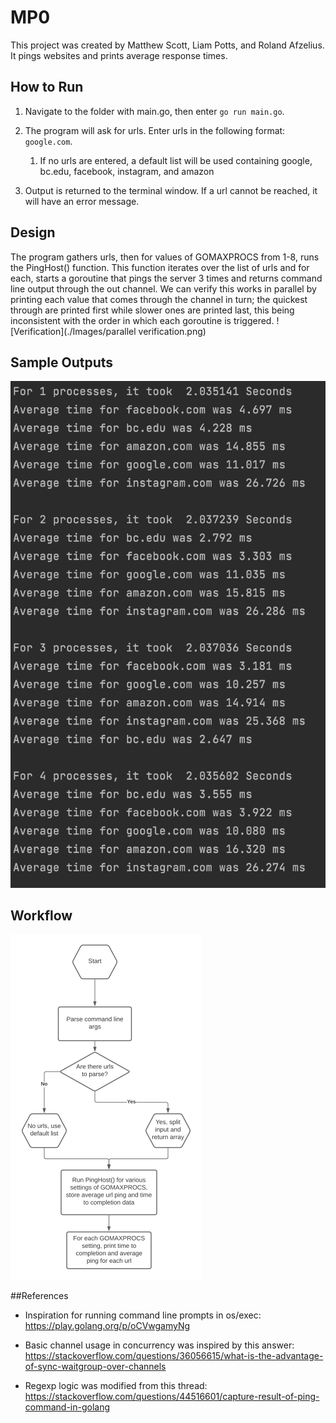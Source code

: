 # MP0
This project was created by Matthew Scott, Liam Potts, and Roland Afzelius. It pings websites and prints average response times.

## How to Run
1. Navigate to the folder with main.go, then enter `go run main.go`. 

2. The program will ask for urls. Enter urls in the following format: `google.com`. 
   1. If no urls are entered, a default list will be used containing google, bc.edu, facebook, instagram, and amazon

3. Output is returned to the terminal window. If a url cannot be reached, it will have an error message.

## Design
The program gathers urls, then for values of GOMAXPROCS from 1-8, runs the PingHost() function.
This function iterates over the list of urls and for each, starts a goroutine that pings the server 3 times and returns
command line output through the out channel. We can verify this works in parallel by printing each value that comes through
the channel in turn; the quickest through are printed first while slower ones are printed last, this being inconsistent with
the order in which each goroutine is triggered. ![Verification](./Images/parallel verification.png)
## Sample Outputs
![Sample Output](./Images/Sampleoutput.png)
## Workflow
![Workflow Diagram](./Images/MP0.png)

##References
* Inspiration for running command line prompts in os/exec: https://play.golang.org/p/oCVwgamyNg

* Basic channel usage in concurrency was inspired by this answer: https://stackoverflow.com/questions/36056615/what-is-the-advantage-of-sync-waitgroup-over-channels

* Regexp logic was modified from this thread: https://stackoverflow.com/questions/44516601/capture-result-of-ping-command-in-golang
